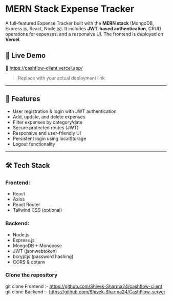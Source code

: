 # MERN Stack Expense Tracker

A full-featured Expense Tracker built with the **MERN stack** (MongoDB, Express.js, React, Node.js). It includes **JWT-based authentication**, CRUD operations for expenses, and a responsive UI. The frontend is deployed on **Vercel**.

## 🚀 Live Demo

🔗 https://cashflow-client.vercel.app/

> Replace with your actual deployment link

---

## 🔐 Features

- User registration & login with JWT authentication
- Add, update, and delete expenses
- Filter expenses by category/date
- Secure protected routes (JWT)
- Responsive and user-friendly UI
- Persistent login using localStorage
- Logout functionality

---

## 🛠️ Tech Stack

### Frontend:
- React
- Axios
- React Router
- Tailwind CSS (optional)

### Backend:
- Node.js
- Express.js
- MongoDB + Mongoose
- JWT (jsonwebtoken)
- bcryptjs (password hashing)
- CORS & dotenv

### Clone the repository
git clone Frontend :- https://github.com/Shivek-Sharma24/cashflow-client
git clone Backend :- https://github.com/Shivek-Sharma24/CashFlow-server 

